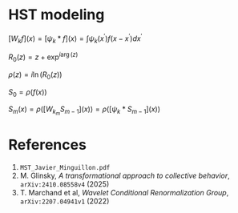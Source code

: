 # HST modeling

$`[ W_k f](x) = [\psi_k * f](x) = \int \psi_k(x^\prime) f(x - x^\prime) dx^\prime`$

$`R_0(z) = z + \exp^{i \arg (z)}`$

$`\rho(z) = i \ln (R_0(z))`$

$`S_0 = \rho(f(x))`$

$`S_m(x) = \rho([W_{k_m} S_{m-1}](x)) = \rho([\psi_k * S_{m-1}](x))`$

# References
1. `MST_Javier_Minguillon.pdf`
2. M. Glinsky, *A transformational approach to collective behavior*, `arXiv:2410.08558v4` (2025)
3. T. Marchand et al, *Wavelet Conditional Renormalization Group*, `arXiv:2207.04941v1` (2022)
